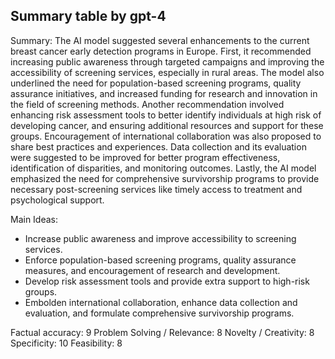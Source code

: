 ## Summary table by gpt-4
Summary: 
The AI model suggested several enhancements to the current breast cancer early detection programs in Europe. First, it recommended increasing public awareness through targeted campaigns and improving the accessibility of screening services, especially in rural areas. The model also underlined the need for population-based screening programs, quality assurance initiatives, and increased funding for research and innovation in the field of screening methods. Another recommendation involved enhancing risk assessment tools to better identify individuals at high risk of developing cancer, and ensuring additional resources and support for these groups. Encouragement of international collaboration was also proposed to share best practices and experiences. Data collection and its evaluation were suggested to be improved for better program effectiveness, identification of disparities, and monitoring outcomes. Lastly, the AI model emphasized the need for comprehensive survivorship programs to provide necessary post-screening services like timely access to treatment and psychological support.

Main Ideas: 
- Increase public awareness and improve accessibility to screening services.
- Enforce population-based screening programs, quality assurance measures, and encouragement of research and development.
- Develop risk assessment tools and provide extra support to high-risk groups.
- Embolden international collaboration, enhance data collection and evaluation, and formulate comprehensive survivorship programs.

Factual accuracy: 9
Problem Solving / Relevance: 8
Novelty / Creativity: 8
Specificity: 10
Feasibility: 8